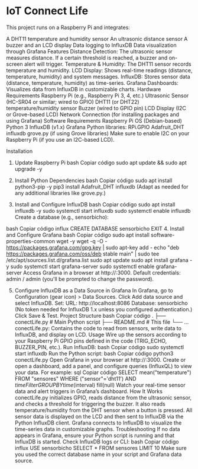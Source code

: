 # IoT Connect Life
This project runs on a Raspberry Pi and integrates:

A DHT11 temperature and humidity sensor
An ultrasonic distance sensor
A buzzer and an LCD display
Data logging to InfluxDB
Data visualization through Grafana
Features
Distance Detection: The ultrasonic sensor measures distance. If a certain threshold is reached, a buzzer and on-screen alert will trigger.
Temperature & Humidity: The DHT11 sensor records temperature and humidity.
LCD Display: Shows real-time readings (distance, temperature, humidity) and system messages.
InfluxDB: Stores sensor data (distance, temperature, humidity) as time-series.
Grafana Dashboards: Visualizes data from InfluxDB in customizable charts.
Hardware Requirements
Raspberry Pi (e.g., Raspberry Pi 3, 4, etc.)
Ultrasonic Sensor (HC-SR04 or similar; wired to GPIO)
DHT11 (or DHT22) temperature/humidity sensor
Buzzer (wired to GPIO pin)
LCD Display (I2C or Grove-based LCD)
Network Connection (for installing packages and using Grafana)
Software Requirements
Raspberry Pi OS (Debian-based)
Python 3
InfluxDB (v1.x)
Grafana
Python libraries:
RPi.GPIO
Adafruit_DHT
influxdb
grove.py (if using Grove libraries)
Make sure to enable I2C on your Raspberry Pi (if you use an I2C-based LCD).

Installation
1. Update Raspberry Pi
bash
Copiar código
sudo apt update && sudo apt upgrade -y
2. Install Python Dependencies
bash
Copiar código
sudo apt install python3-pip -y
pip3 install Adafruit_DHT influxdb
(Adapt as needed for any additional libraries like grove.py.)

3. Install and Configure InfluxDB
bash
Copiar código
sudo apt install influxdb -y
sudo systemctl start influxdb
sudo systemctl enable influxdb
Create a database (e.g., sensorbicho):

bash
Copiar código
influx
CREATE DATABASE sensorbicho
EXIT
4. Install and Configure Grafana
bash
Copiar código
sudo apt install software-properties-common wget -y
wget -q -O - https://packages.grafana.com/gpg.key | sudo apt-key add -
echo "deb https://packages.grafana.com/oss/deb stable main" | sudo tee /etc/apt/sources.list.d/grafana.list
sudo apt update
sudo apt install grafana -y
sudo systemctl start grafana-server
sudo systemctl enable grafana-server
Access Grafana in a browser at http://<RaspberryPiIP>:3000. Default credentials: admin / admin (you'll be prompted to change the password).

5. Configure InfluxDB as a Data Source in Grafana
In Grafana, go to Configuration (gear icon) > Data Sources.
Click Add data source and select InfluxDB.
Set:
URL: http://localhost:8086
Database: sensorbicho
(No token needed for InfluxDB 1.x unless you configured authentication.)
Click Save & Test.
Project Structure
bash
Copiar código
.
├── conectLife.py            # Main Python script
├── README.md                # This file
└── ...
conectLife.py: Contains the code to read from sensors, write data to InfluxDB, and display on LCD.
Usage
Wire up the sensors according to your Raspberry Pi GPIO pins defined in the code (TRIG_ECHO, BUZZER_PIN, etc.).
Run InfluxDB:
bash
Copiar código
sudo systemctl start influxdb
Run the Python script:
bash
Copiar código
python3 conectLife.py
Open Grafana in your browser at http://<RaspberryPiIP>:3000.
Create or open a dashboard, add a panel, and configure queries (InfluxQL) to view your data. For example:
sql
Copiar código
SELECT mean("temperature") 
FROM "sensores" 
WHERE ("sensor"='dht11') AND $timeFilter 
GROUP BY time($interval) fill(null)
Watch your real-time sensor data and alert triggers in Grafana’s dashboard.
How It Works
conectLife.py initializes GPIO, reads distance from the ultrasonic sensor, and checks a threshold for triggering the buzzer.
It also reads temperature/humidity from the DHT sensor when a button is pressed.
All sensor data is displayed on the LCD and then sent to InfluxDB via the Python InfluxDB client.
Grafana connects to InfluxDB to visualize the time-series data in customizable graphs.
Troubleshooting
If no data appears in Grafana, ensure your Python script is running and that InfluxDB is started.
Check InfluxDB logs or CLI:
bash
Copiar código
influx
USE sensorbicho
SELECT * FROM sensores LIMIT 10
Make sure you used the correct database name in your script and Grafana data source.
